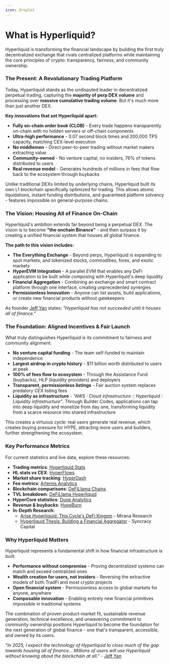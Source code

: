 ```yaml
---
icon: droplet
---
```


# What is Hyperliquid?

Hyperliquid is transforming the financial landscape by building the first truly decentralized exchange that rivals centralized platforms while maintaining the core principles of crypto: transparency, fairness, and community ownership.

### **The Present: A Revolutionary Trading Platform**

Today, Hyperliquid stands as the undisputed leader in decentralized perpetual trading, capturing the **majority of perp DEX volume** and processing over **massive cumulative trading volume**. But it's much more than just another DEX.

**Key innovations that set Hyperliquid apart:**

* **Fully on-chain order book (CLOB)** - Every trade happens transparently on-chain with no hidden servers or off-chain components
* **Ultra-high performance** - 0.07 second block times and 200,000 TPS capacity, matching CEX-level execution
* **No middlemen** - Direct peer-to-peer trading without market makers extracting value
* **Community-owned** - No venture capital, no insiders, 76% of tokens distributed to users
* **Real revenue model** - Generates hundreds of millions in fees that flow back to the ecosystem through buybacks

Unlike traditional DEXs limited by underlying chains, Hyperliquid built its own L1 blockchain specifically optimized for trading. This allows atomic liquidations, instant funding distributions, and guaranteed platform solvency - features impossible on general-purpose chains.

### **The Vision: Housing All of Finance On-Chain**

Hyperliquid's ambition extends far beyond being a perpetual DEX. The vision is to become **"the onchain Binance"** - and then surpass it by creating a unified financial system that houses all global finance.

**The path to this vision includes:**

* **The Everything Exchange** - Beyond perps, Hyperliquid is expanding to spot markets, and tokenized stocks, commodities, forex, and exotic markets
* **HyperEVM Integration** - A parallel EVM that enables any DeFi application to be built while composing with Hyperliquid's deep liquidity
* **Financial Aggregation** - Combining an exchange and smart contract platform through one interface, creating unprecedented synergies
* **Permissionless Innovation** - Anyone can list assets, build applications, or create new financial products without gatekeepers

As founder [Jeff Yan](https://x.com/chameleon_jeff/status/1862885996846805222) states: _"Hyperliquid has not succeeded until it houses all of finance."_

### **The Foundation: Aligned Incentives & Fair Launch**

What truly distinguishes Hyperliquid is its commitment to fairness and community alignment:

* **No venture capital funding** - The team self-funded to maintain independence
* **Largest airdrop in crypto history** - $11 billion worth distributed to users at peak
* **100% of fees flow to ecosystem** - Through the Assistance Fund (buybacks), HLP (liquidity providers) and deployers
* **Transparent, permissionless listings** - Fair auction system replaces predatory CEX listing fees
* **Liquidity as infrastructure** - _"AWS : Cloud infrastructure :: Hyperliquid : Liquidity infrastructure"_. Through Builder Codes, applications can tap into deep liquidity and monetize from day one, transforming liquidity from a scarce resource into shared infrastructure

This creates a virtuous cycle: real users generate real revenue, which creates buying pressure for HYPE, attracting more users and builders, further strengthening the ecosystem.

### **Key Performance Metrics**

For current statistics and live data, explore these resources:

* **Trading metrics**: [Hyperliquid Stats](https://stats.hyperliquid.xyz/)
* **HL stats vs CEX**: [HyperFlows](https://hypeflows.com/)
* **Market share tracking**: [HyperDash](https://hyperdash.info/marketshare)
* **Fee metrics**: [Artemis Analytics](https://app.artemis.xyz/project/hyperliquid?from=projects)
* **Blockchain comparisons**: [DeFiLlama Chains](https://defillama.com/chains)
* **TVL breakdown**: [DeFiLlama Hyperliquid](https://defillama.com/chain/hyperliquid-l1)
* **HyperCore statistics**: [Dune Analytics](https://dune.com/uwusanauwu/perps)
* **Revenue & buybacks**: [HypeBurn](https://hypeburn.fun/)
* **In-Depth Research:**
  * [Arise Hyperliquid: This Cycle's DeFi Kingpin](https://www.mirana.xyz/research/arise-hyperliquid) - Mirana Research
  * [Hyperliquid Thesis: Building a Financial Aggregator](https://www.syncracy.io/writing/hyperliquid-thesis) - Syncracy Capital

### **Why Hyperliquid Matters**

Hyperliquid represents a fundamental shift in how financial infrastructure is built:

* **Performance without compromise** - Proving decentralized systems can match and exceed centralized ones
* **Wealth creation for users, not insiders** - Reversing the extractive models of both TradFi and most crypto projects
* **Open financial system** - Permissionless access to global markets for anyone, anywhere
* **Composable innovation** - Enabling entirely new financial primitives impossible in traditional systems

The combination of proven product-market fit, sustainable revenue generation, technical excellence, and unwavering commitment to community ownership positions Hyperliquid to become the foundation for the next generation of global finance - one that's transparent, accessible, and owned by its users.

_"In 2025, I expect the technology of Hyperliquid to close much of the gap towards housing all of finance... Millions of users will use Hyperliquid without knowing about the blockchain at all."_ - [Jeff Yan](https://x.com/chameleon_jeff/status/1879086717900386782)
